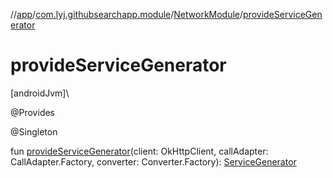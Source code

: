 //[app](../../../index.md)/[com.lyj.githubsearchapp.module](../index.md)/[NetworkModule](index.md)/[provideServiceGenerator](provide-service-generator.md)

# provideServiceGenerator

[androidJvm]\

@Provides

@Singleton

fun [provideServiceGenerator](provide-service-generator.md)(client: OkHttpClient, callAdapter: CallAdapter.Factory, converter: Converter.Factory): [ServiceGenerator](../../com.lyj.githubsearchapp.data.source.remote/-service-generator/index.md)
